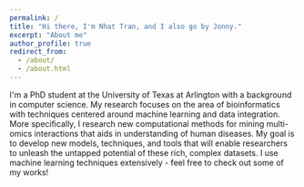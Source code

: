 ```yaml
---
permalink: /
title: "Hi there, I'm Nhat Tran, and I also go by Jonny."
excerpt: "About me"
author_profile: true
redirect_from: 
  - /about/
  - /about.html
---
```


I'm a PhD student at the University of Texas at Arlington with a background in computer science. 
My research focuses on the area of bioinformatics with techniques centered around machine learning and data integration. 
More specifically, I research new computational methods for mining multi-omics interactions that aids in understanding of human diseases. 
My goal is to develop new models, techniques, and tools that will enable researchers to unleash the untapped potential of these rich, complex datasets. 
I use machine learning techniques extensively - feel free to check out some of my works!
